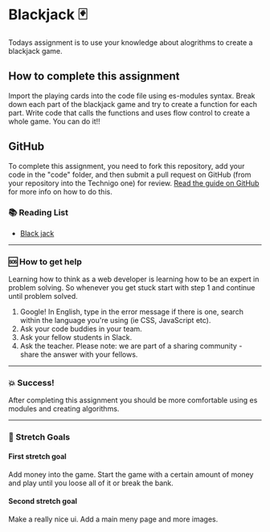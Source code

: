 # Blackjack :black_joker:

Todays assignment is to use your knowledge about alogrithms to create a blackjack game.

## How to complete this assignment

Import the playing cards into the code file using es-modules syntax.
Break down each part of the blackjack game and try to create a function for each part.
Write code that calls the functions and uses flow control to create a whole game.
You can do it!!

## GitHub

To complete this assignment, you need to fork this repository, add your code in the "code" folder, and then submit a pull request on GitHub (from your repository into the Technigo one) for review. [Read the guide on GitHub](https://guides.github.com/activities/forking/) for more info on how to do this.

### :books: Reading List

- [Black jack](https://sv.wikipedia.org/wiki/Black_Jack)

---

### :sos: How to get help

Learning how to think as a web developer is learning how to be an expert in problem solving. So whenever you get stuck start with step 1 and continue until problem solved.

1. Google! In English, type in the error message if there is one, search within the language you're using (ie CSS, JavaScript etc).
2. Ask your code buddies in your team.
3. Ask your fellow students in Slack.
4. Ask the teacher. Please note: we are part of a sharing community - share the answer with your fellows.

---

### :boom: Success!

After completing this assignment you should be more comfortable using es modules and creating
algorithms.

---

### :runner: Stretch Goals

#### First stretch goal

Add money into the game. Start the game with a certain amount of money and play until you
loose all of it or break the bank.

#### Second stretch goal

Make a really nice ui. Add a main meny page and more images.
